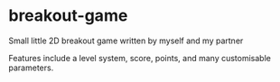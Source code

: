# breakout-game
Small little 2D breakout game written by myself and my partner


Features include a level system, score, points, and many customisable parameters.
